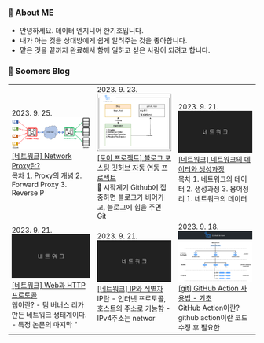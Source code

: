 ### 💬 About ME

- 안녕하세요. 데이터 엔지니어 한기호입니다.
- 내가 아는 것을 상대방에게 쉽게 알려주는 것을 좋아합니다.  
- 맡은 것을 끝까지 완료해서 함께 일하고 싶은 사람이 되려고 합니다.

### 🌱 Soomers Blog



<table>
        <tbody>
            <tr>
                    <td><div>2023. 9. 25.</div><a href="https://soomers.tistory.com/157"><img width="100%" src="img/R1bS9iSAmTo86yjjlg2P81.png"/><br/><div>[네트워크] Network Proxy란?</div></a>
        <div>목차 1. Proxy의 개념 2. Forward Proxy 3. Reverse P</div></td>        <td><div>2023. 9. 23.</div><a href="https://soomers.tistory.com/156"><img width="100%" src="img/hcTVEjpurQnOHK0pgcaftk.png"/><br/><div>[토이 프로젝트] 블로그 포스팅 깃허브 자동 연동 프로젝트</div></a>
        <div>🚀 시작계기 Github에 집중하면 블로그가 비어가고, 블로그에 힘을 주면 Git</div></td>        <td><div>2023. 9. 21.</div><a href="https://soomers.tistory.com/155"><img width="100%" src="img/2NEuVkFdDdzyRP5NtPEViK.png"/><br/><div>[네트워크] 네트워크의 데이터와 생성과정</div></a>
        <div>목차 1. 네트워크의 데이터 2. 생성과정 3. 용어정리 1. 네트워크의 데이터 </div></td></tr><tr>        <td><div>2023. 9. 21.</div><a href="https://soomers.tistory.com/154"><img width="100%" src="img/08jJxQvCbrcwMWgPWPCsb1.png"/><br/><div>[네트워크] Web과 HTTP프로토콜</div></a>
        <div>웹이란? - 팀 버너스 리가 만든 네트워크 생태계이다. - 특정 논문의 마지막 "</div></td>        <td><div>2023. 9. 21.</div><a href="https://soomers.tistory.com/153"><img width="100%" src="img/D01mcaSmt3cCcR5hQ6i0f1.png"/><br/><div>[네트워크] IP와 식별자</div></a>
        <div>IP란 - 인터넷 프로토콜, 호스트의 주소로 기능함 - IPv4주소는 networ</div></td>        <td><div>2023. 9. 18.</div><a href="https://soomers.tistory.com/152"><img width="100%" src="img/nKUkFCkOyFTGdjsjpoKYmk.png"/><br/><div>[git] GitHub Action 사용법 - 기초</div></a>
        <div>GitHub Action이란? github action이란 코드 수정 후 필요한 </div></td>
            </tr>
        </tbody>
    </table>
